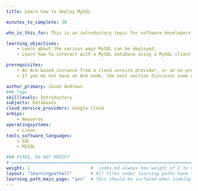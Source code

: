 ```yaml
---
title: Learn how to deploy MySQL

minutes_to_complete: 30

who_is_this_for: This is an introductory topic for software developers who want to deploy MySQL on Arm.

learning_objectives: 
    - Learn about the various ways MySQL can be deployed.
    - Learn how to interact with a MySQL database using a MySQL client CLI tool.

prerequisites:
    - An Arm based instance from a cloud service provider, or an on-premise Arm server.
    - If you do not have an Arm node, the next section discusses some options.

author_primary: Jason Andrews
### Tags
skilllevels: Introductory
subjects: Databases
cloud_service_providers: Google Cloud
armips:
    - Neoverse
operatingsystems:
    - Linux
tools_software_languages:
    - SQL
    - MySQL

### FIXED, DO NOT MODIFY
# ================================================================================
weight: 1                       # _index.md always has weight of 1 to order correctly
layout: "learningpathall"       # All files under learning paths have this same wrapper
learning_path_main_page: "yes"  # This should be surfaced when looking for related content. Only set for _index.md of learning path content.
---
```


